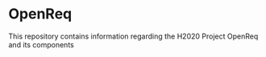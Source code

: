 # OpenReq
This repository contains information regarding the H2020 Project OpenReq and its components

